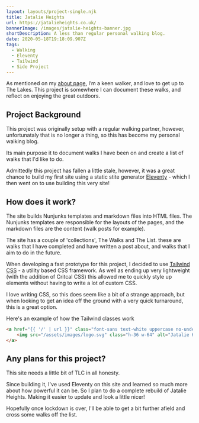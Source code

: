 ```yaml
---
layout: layouts/project-single.njk
title: Jatalie Heights
url: https://jatalieheights.co.uk/
bannerImage: /images/jatalie-heights-banner.jpg
shortDescription: A less than regular personal walking blog.
date: 2020-05-18T19:18:09.907Z
tags:
  - Walking
  - Eleventy
  - Tailwind
  - Side Project
---
```

As mentioned on my [about page](/about/), Iʼm a keen walker, and love to get up to The Lakes. This project is somewhere I can document these walks, and reflect on enjoying the great outdoors.

## Project Background

This project was originally setup with a regular walking partner, however, unfortunataly that is no longer a thing, so this has become my personal walking blog.

Its main purpose it to document walks I have been on and create a list of walks that I'd like to do.

Admittedly this project has fallen a little stale, however, it was a great chance to build my first site using a static stite generator  [Eleventy](https://www.11ty.dev/) - which I then went on to use building this very site!

## How does it work?

The site builds Nunjunks templates and markdown files into HTML files. The Nunjunks templates are responsible for the layouts of the pages, and the markdown files are the content (walk posts for example).

The site has a couple of 'collections', The Walks and The List. these are walks that I have completed and have written a post about, and walks that I aim to do in the future.

When developing a fast prototype for this project, I decided to use [Tailwind CSS](https://tailwindcss.com/) - a utility based CSS framework. As well as ending up very lightweight (with the addition of Critcal CSS) this allowed me to quickly style up elements without having to write a lot of custom CSS.

I love writing CSS, so this does seem like a bit of a strange approach, but when looking to get an idea off the ground with a very quick turnaround, this is a great option.

Here's an example of how the Tailwind classes work

```html
<a href="{{ '/' | url }}" class="font-sans text-white uppercase no-underline text-5xl text-center mt-12">
	<img src="/assets/images/logo.svg" class="h-36 w-64" alt="Jatalie Heights logo">
</a>
```

## Any plans for this project?

This site needs a little bit of TLC in all honesty. 

Since building it, I've used Eleventy on this site and learned so much more about how powerful it can be. So I plan to do a complete rebuild of Jatalie Heights. Making it easier to update and look a little nicer!

Hopefully once lockdown is over, I'll be able to get a bit further afield and cross some walks off the list.